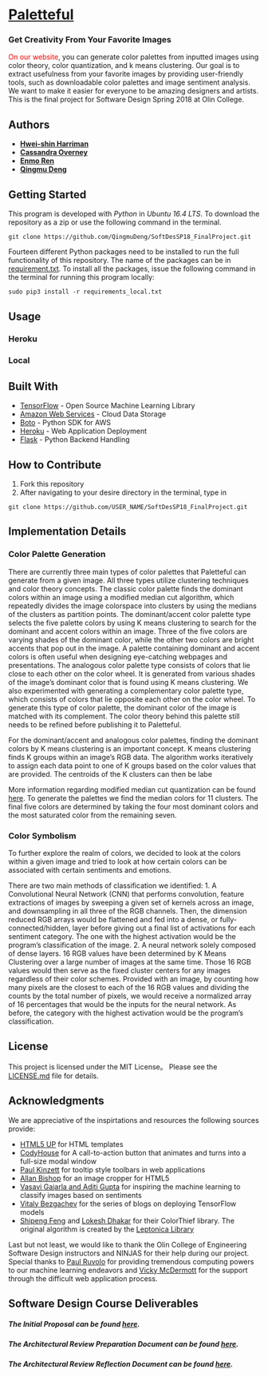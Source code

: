 # [Paletteful](http://paletteful.herokuapp.com/)
### Get Creativity From Your Favorite Images

<span style="color:red">On our website</span>, you can generate color palettes from inputted images using color theory, color quantization, and k means clustering. Our goal is to extract usefulness from your favorite images by providing user-friendly tools, such as downloadable color palettes and image sentiment analysis. We want to make it easier for everyone to be amazing designers and artists. This is the final project for Software Design Spring 2018 at Olin College.

## Authors

* [**Hwei-shin Harriman**](https://github.com/hsharriman)
* [**Cassandra Overney**](https://github.com/coverney)
* [**Enmo Ren**](https://github.com/Enmoren)
* [**Qingmu Deng**](https://github.com/QingmuDeng)

## Getting Started

This program is developed with _Python_ in _Ubuntu 16.4 LTS_. To download the repository as a zip or use the following command in the terminal.
```
git clone https://github.com/QingmuDeng/SoftDesSP18_FinalProject.git
```
Fourteen different Python packages need to be installed to run the full functionality of this repository. The name of the packages can be in [requirement.txt](https://github.com/QingmuDeng/SoftDesSP18_FinalProject/blob/master/requirements.txt). To install all the packages, issue the following command in the terminal for running this program locally:
```
sudo pip3 install -r requirements_local.txt
```

## Usage

### Heroku

### Local


## Built With

* [TensorFlow](https://www.tensorflow.org/) - Open Source Machine Learning Library
* [Amazon Web Services](https://aws.amazon.com/) - Cloud Data Storage
* [Boto](https://www.heroku.com/) - Python SDK for AWS
* [Heroku](https://www.heroku.com/) - Web Application Deployment
* [Flask](http://flask.pocoo.org/) - Python Backend Handling

## How to Contribute

1. Fork this repository
2. After navigating to your desire directory in the terminal, type in 
```
git clone https://github.com/USER_NAME/SoftDesSP18_FinalProject.git
```

## Implementation Details

### Color Palette Generation
There are currently three main types of color palettes that Paletteful can generate from a given image. All three types utilize clustering techniques and color theory concepts. The classic color palette finds the dominant colors within an image using a modified median cut algorithm, which repeatedly divides the image colorspace into clusters by using the medians of the clusters as partition points. The dominant/accent color palette type selects the five palette colors by using K means clustering to search for the dominant and accent colors within an image. Three of the five colors are varying shades of the dominant color, while the other two colors are bright accents that pop out in the image. A palette containing dominant and accent colors is often useful when designing eye-catching webpages and presentations. The analogous color palette type consists of colors that lie close to each other on the color wheel. It is generated from various shades of the image’s dominant color that is found using K means clustering. We also experimented with generating a complementary color palette type, which consists of colors that lie opposite each other on the color wheel. To generate this type of color palette, the dominant color of the image is matched with its complement. 
The color theory behind this palette still needs to be refined before publishing it to Paletteful. 

For the dominant/accent and analogous color palettes, finding the dominant colors by K means clustering is an important concept. K means clustering finds K groups within an image’s RGB data. The algorithm works iteratively to assign each data point to one of K groups based on the color values that are provided. The centroids of the K clusters can then be labe

More information regarding modified median cut quantization can be found [here](http://www.leptonica.com/color-quantization.html). To generate the palettes we find the median colors for 11 clusters. The final five colors are determined by taking the four most dominant colors and the most saturated color from the remaining seven. 

### Color Symbolism
To further explore the realm of colors, we decided to look at the colors within a given image and tried to look at how certain colors can be associated with certain sentiments and emotions.

There are two main methods of classification we identified: 1. A Convolutional Neural Network (CNN) that performs convolution, feature extractions of images by sweeping a given set of kernels across an image, and downsampling in all three of the RGB channels. Then, the dimension reduced RGB arrays would be flattened and fed into a dense, or fully-connected/hidden, layer before giving out a final list of activations for each sentiment category. The one with the highest activation would be the program’s classification of the image. 2. A neural network solely composed of dense layers. 16 RGB values have been determined by K Means Clustering over a large number of images at the same time. Those 16 RGB values would then serve as the fixed cluster centers for any images regardless of their color schemes. Provided with an image, by counting how many pixels are the closest to each of the 16 RGB values and dividing the counts by the total number of pixels, we would receive a normalized array of  16 percentages that would be the inputs for the neural network. As before, the category with the highest activation would be the program’s classification.

## License

This project is licensed under the MIT License。 Please see the [LICENSE.md](https://github.com/QingmuDeng/SoftDesSP18_FinalProject/blob/master/LICENSE) file for details.

## Acknowledgments
We are appreciative of the inspirtations and resources the following sources provide:
* [HTML5 UP](https://html5up.net/) for HTML templates
* [CodyHouse](https://github.com/CodyHouse/morphing-modal-window) for A call-to-action button that animates and turns into a full-size modal window
* [Paul Kinzett](http://paulkinzett.github.io/toolbar/) for tooltip style toolbars in web applications
* [Allan Bishop](https://github.com/AllanBishop/ImageCropper) for an image cropper for HTML5
* [Vasavi Gajarla and Aditi Gupta](https://www.cc.gatech.edu/~hays/7476/projects/Aditi_Vasavi.pdf) for inspiring the machine learning to classify images based on sentiments
* [Vitaly Bezgachev](https://towardsdatascience.com/how-to-deploy-machine-learning-models-with-tensorflow-part-1-make-your-model-ready-for-serving-776a14ec3198) for the series of blogs on deploying TensorFlow models
* [Shipeng Feng](https://github.com/fengsp/color-thief-py) and [Lokesh Dhakar](https://github.com/lokesh/color-thief) for their ColorThief library. The original algorithm is created by  the [Leptonica Library](http://www.leptonica.com/color-quantization.html)

Last but not least, we would like to thank the Olin College of Engineering Software Design instructors and NINJAS for their help during our project. Special thanks to [Paul Ruvolo](https://github.com/paulruvolo) for providing tremendous computing powers to our machine learning endeavors and [Vicky McDermott](https://github.com/vickymmcd) for the support through the difficult web application process.

## Software Design Course Deliverables
##### The Initial Proposal can be found [here](https://github.com/QingmuDeng/SoftDesSP18_FinalProject/blob/master/assignments/Initial%20Proposal.md).
##### The Architectural Review Preparation Document can be found [here](https://github.com/QingmuDeng/SoftDesSP18_FinalProject/blob/master/assignments/AR%20Preparation%20and%20Framing.md).
##### The Architectural Review Reflection Document can be found [here](https://github.com/QingmuDeng/SoftDesSP18_FinalProject/blob/master/assignments/AR%20Reflection.md).
